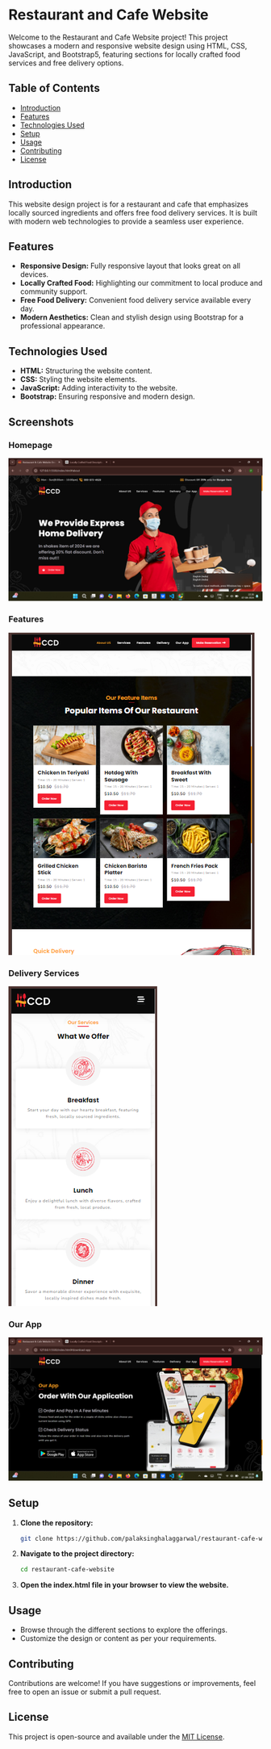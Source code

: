 # Restaurant and Cafe Website

Welcome to the Restaurant and Cafe Website project! This project showcases a modern and responsive website design using HTML, CSS, JavaScript, and Bootstrap5, featuring sections for locally crafted food services and free delivery options.

## Table of Contents

- [Introduction](#introduction)
- [Features](#features)
- [Technologies Used](#technologies-used)
- [Setup](#setup)
- [Usage](#usage)
- [Contributing](#contributing)
- [License](#license)

## Introduction

This website design project is for a restaurant and cafe that emphasizes locally sourced ingredients and offers free food delivery services. It is built with modern web technologies to provide a seamless user experience.

## Features

- **Responsive Design:** Fully responsive layout that looks great on all devices.
- **Locally Crafted Food:** Highlighting our commitment to local produce and community support.
- **Free Food Delivery:** Convenient food delivery service available every day.
- **Modern Aesthetics:** Clean and stylish design using Bootstrap for a professional appearance.

## Technologies Used

- **HTML:** Structuring the website content.
- **CSS:** Styling the website elements.
- **JavaScript:** Adding interactivity to the website.
- **Bootstrap:** Ensuring responsive and modern design.

## Screenshots

### Homepage

![Homepage](./screenshots/homepage.png)

### Features

![Menu](./screenshots/features.png)

### Delivery Services

![Delivery Service](./screenshots/services.png)

### Our App

![Our App](./screenshots/our_app.png)

## Setup

1. **Clone the repository:**

   ```bash
   git clone https://github.com/palaksinghalaggarwal/restaurant-cafe-website.git

2. **Navigate to the project directory:**

   ```bash
   cd restaurant-cafe-website

3. **Open the index.html file in your browser to view the website.**

## Usage

- Browse through the different sections to explore the offerings.
- Customize the design or content as per your requirements.

## Contributing

Contributions are welcome! If you have suggestions or improvements, feel free to open an issue or submit a pull request.

## License

This project is open-source and available under the [MIT License](LICENSE).

